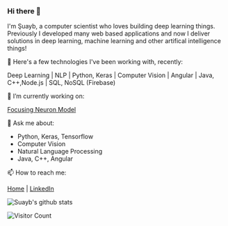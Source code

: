 ### Hi there 👋

I'm Şuayb, a computer scientist who loves building deep learning things. Previously I developed many web based applications and now I deliver solutions in deep learning, machine learning and other artifical intelligence things!

🔭 Here's a few technologies I've been working with, recently: 

Deep Learning | NLP | Python, Keras | Computer Vision | Angular | Java, C++,Node.js | SQL, NoSQL (Firebase)

👯 I’m currently working on:

 [Focusing Neuron Model](https://github.com/btekgit/FocusingNeuron-Keras) 

💬 Ask me about:
 - Python, Keras, Tensorflow
 - Computer Vision
 - Natural Language Processing
 - Java, C++, Angular
 
📫 How to reach me:

[Home](https://github.com/suayb25) | [LinkedIn](https://tr.linkedin.com/in/%C5%9Fuayb-talha-%C3%B6z%C3%A7elik-38b475164)

![Suayb's github stats](https://github-readme-stats.vercel.app/api?username=suayb25&show_icons=true&title_color=fff&icon_color=79ff97&text_color=9f9f9f&bg_color=151515)

![Visitor Count](https://profile-counter.glitch.me/{suayb25}/count.svg)
